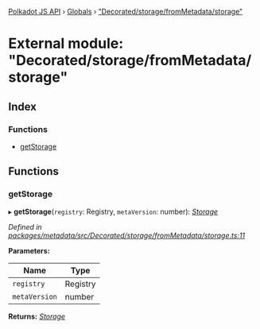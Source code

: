 [Polkadot JS API](../README.md) › [Globals](../globals.md) › ["Decorated/storage/fromMetadata/storage"](_decorated_storage_frommetadata_storage_.md)

# External module: "Decorated/storage/fromMetadata/storage"

## Index

### Functions

* [getStorage](_decorated_storage_frommetadata_storage_.md#getstorage)

## Functions

###  getStorage

▸ **getStorage**(`registry`: Registry, `metaVersion`: number): *[Storage](../interfaces/_decorated_types_.storage.md)*

*Defined in [packages/metadata/src/Decorated/storage/fromMetadata/storage.ts:11](https://github.com/polkadot-js/api/blob/6e61be960/packages/metadata/src/Decorated/storage/fromMetadata/storage.ts#L11)*

**Parameters:**

Name | Type |
------ | ------ |
`registry` | Registry |
`metaVersion` | number |

**Returns:** *[Storage](../interfaces/_decorated_types_.storage.md)*
